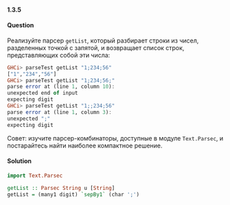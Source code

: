 #### 1.3.5
#### Question
Реализуйте парсер `getList`, который разбирает строки из чисел, разделенных точкой с запятой, и возвращает список строк, представляющих собой эти числа:
```haskell
GHCi> parseTest getList "1;234;56"
["1","234","56"]
GHCi> parseTest getList "1;234;56;"
parse error at (line 1, column 10):
unexpected end of input
expecting digit
GHCi> parseTest getList "1;;234;56"
parse error at (line 1, column 3):
unexpected ";"
expecting digit
```
Совет: изучите парсер-комбинаторы, доступные в модуле `Text.Parsec`, и постарайтесь найти наиболее компактное решение.
#### Solution
```haskell
import Text.Parsec

getList :: Parsec String u [String]
getList = (many1 digit) `sepBy1` (char ';')
```
